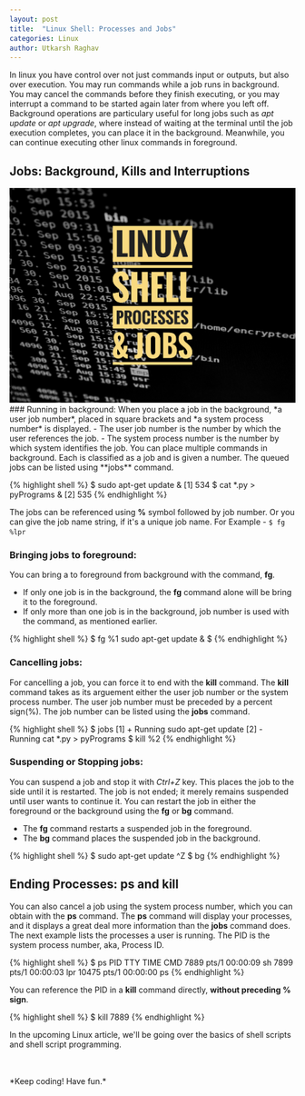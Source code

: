 ```yaml
---
layout: post
title:  "Linux Shell: Processes and Jobs"
categories: Linux
author: Utkarsh Raghav
---
```

In linux you have control over not just commands input or outputs, but also over execution. You may run commands while a job runs in background. You may cancel the commands before they finish executing, or you may interrupt a command to be started again later from where you left off. Background operations are particulary useful for long jobs such as *apt update* or *apt upgrade*, where instead of waiting at the terminal until the job execution completes, you can place it in the background. Meanwhile, you can continue executing other linux commands in foreground.

## Jobs: Background, Kills and Interruptions
<img id="the-shell-processes" class="mx-auto" src="/assets/images/posts/shelljobs.jpeg" alt="linux-processes" style="width: 800px;">
### Running in background:
When you place a job in the background, *a user job number*, placed in square brackets and *a system process number* is displayed.
- The user job number is the number by which the user references the job.
- The system process number is the number by which system identifies the job.
You can place multiple commands in background. Each is classified as a job and is given a number.
The queued jobs can be listed using **jobs** command.

{% highlight shell %}
$ sudo apt-get update &
[1] 534
$ cat *.py > pyPrograms &
[2] 535
{% endhighlight %}

The jobs can be referenced using **%** symbol followed by job number. Or you can give the job name string, if it's a unique job name. For Example - `$ fg %lpr`

### Bringing jobs to foreground:
You can bring a to foreground from background with the command, **fg**.
- If only one job is in the background, the **fg** command alone will be bring it to the foreground.
- If only more than one job is in the background, job number is used with the command, as mentioned earlier.

{% highlight shell %}
$ fg %1
sudo apt-get update &
$
{% endhighlight %}

### Cancelling jobs:
For cancelling a job, you can force it to end with the **kill** command. The **kill** command takes as its arguement either the user job number or the system process number. The user job number must be preceded by a percent sign(%). The job number can be listed using the **jobs** command.

{% highlight shell %}
$ jobs
[1] + Running sudo apt-get update
[2] - Running cat *.py > pyPrograms
$ kill %2
{% endhighlight %}

### Suspending or Stopping jobs:
You can suspend a job and stop it with *Ctrl+Z* key. This places the job to the side until it is restarted. The job is not ended; it merely remains suspended until user wants to continue it.
You can restart the job in either the foreground or the background using the **fg** or **bg** command.
- The **fg** command restarts a suspended job in the foreground.
- The **bg** command places the suspended job in the background.

{% highlight shell %}
$ sudo apt-get update
^Z
$ bg
{% endhighlight %}

## Ending Processes: ps and kill
You can also cancel a job using the system process number, which you can obtain with the **ps** command.
The **ps** command will display your processes, and it displays a great deal more information than the **jobs** command does. The next example lists the processes a user is running. The PID is the system process number, aka, Process ID.

{% highlight shell %}
$ ps
PID   TTY          TIME CMD
7889  pts/1    00:00:09 sh
7899  pts/1    00:00:03 lpr
10475 pts/1    00:00:00 ps
{% endhighlight %}

You can reference the PID in a **kill** command directly, **without preceding % sign**.

{% highlight shell %}
$ kill 7889
{% endhighlight %}

In the upcoming Linux article, we'll be going over the basics of shell scripts and shell script programming.

<br/>
<br/>
*Keep coding! Have fun.*
